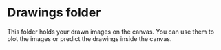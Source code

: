 # Drawings folder
This folder holds your drawn images on the canvas. You can use them to plot the images or predict the drawings inside the canvas.
